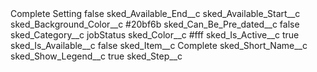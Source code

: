 <?xml version="1.0" encoding="UTF-8"?>
<CustomMetadata xmlns="http://soap.sforce.com/2006/04/metadata" xmlns:xsi="http://www.w3.org/2001/XMLSchema-instance" xmlns:xsd="http://www.w3.org/2001/XMLSchema">
    <label>Complete Setting</label>
    <protected>false</protected>
    <values>
        <field>sked_Available_End__c</field>
        <value xsi:nil="true"/>
    </values>
    <values>
        <field>sked_Available_Start__c</field>
        <value xsi:nil="true"/>
    </values>
    <values>
        <field>sked_Background_Color__c</field>
        <value xsi:type="xsd:string">#20bf6b</value>
    </values>
    <values>
        <field>sked_Can_Be_Pre_dated__c</field>
        <value xsi:type="xsd:boolean">false</value>
    </values>
    <values>
        <field>sked_Category__c</field>
        <value xsi:type="xsd:string">jobStatus</value>
    </values>
    <values>
        <field>sked_Color__c</field>
        <value xsi:type="xsd:string">#fff</value>
    </values>
    <values>
        <field>sked_Is_Active__c</field>
        <value xsi:type="xsd:boolean">true</value>
    </values>
    <values>
        <field>sked_Is_Available__c</field>
        <value xsi:type="xsd:boolean">false</value>
    </values>
    <values>
        <field>sked_Item__c</field>
        <value xsi:type="xsd:string">Complete</value>
    </values>
    <values>
        <field>sked_Short_Name__c</field>
        <value xsi:nil="true"/>
    </values>
    <values>
        <field>sked_Show_Legend__c</field>
        <value xsi:type="xsd:boolean">true</value>
    </values>
    <values>
        <field>sked_Step__c</field>
        <value xsi:nil="true"/>
    </values>
</CustomMetadata>
